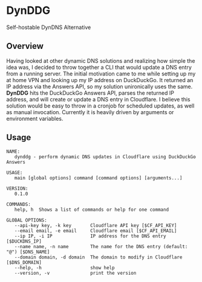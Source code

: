 # DynDDG

Self-hostable DynDNS Alternative

## Overview

Having looked at other dynamic DNS solutions and realizing how simple the idea was, I decided to throw together a CLI that would update a DNS entry from a running server. The initial motivation came to me while setting up my at home VPN and looking up my IP address on DuckDuckGo. It returned an IP address via the Answers API, so my solution unironically uses the same. **DynDDG** hits the DuckDuckGo Answers API, parses the returned IP address, and will create or update a DNS entry in Cloudflare. I believe this solution would be easy to throw in a cronjob for scheduled updates, as well as manual invocation. Currently it is heavily driven by arguments or environment variables.

## Usage

```
NAME:
   dynddg - perform dynamic DNS updates in Cloudflare using DuckDuckGo Answers

USAGE:
   main [global options] command [command options] [arguments...]

VERSION:
   0.1.0

COMMANDS:
   help, h  Shows a list of commands or help for one command

GLOBAL OPTIONS:
   --api-key key, -k key       Cloudflare API key [$CF_API_KEY]
   --email email, -e email     Cloudflare email [$CF_API_EMAIL]
   --ip IP, -i IP              IP address for the DNS entry [$DUCKDNS_IP]
   --name name, -n name        The name for the DNS entry (default: "@") [$DNS_NAME]
   --domain domain, -d domain  The domain to modify in Cloudflare [$DNS_DOMAIN]
   --help, -h                  show help
   --version, -v               print the version
```
